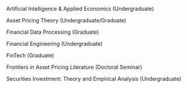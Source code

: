 
Artificial Intelligence & Applied Economics (Undergraduate)

Asset Pricing Theory (Undergraduate/Graduate)

Financial Data Processing (Graduate)

Financial Engineering (Undergraduate)

FinTech (Graduate)

Frontiers in Asset Pricing Literature (Doctoral Seminar)

Securities Investment: Theory and Empirical Analysis (Undergraduate)


